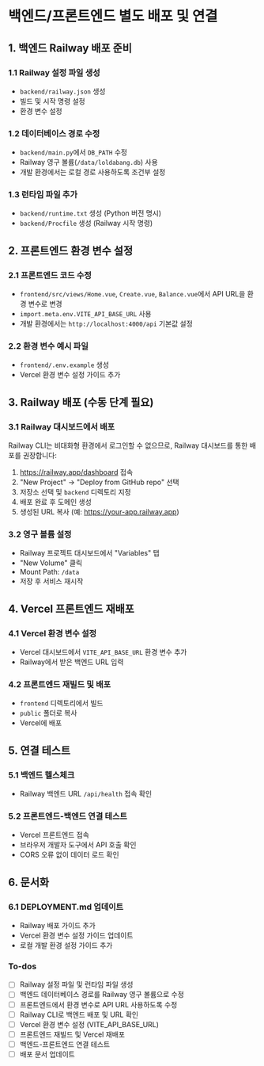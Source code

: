 <!-- cababb76-7805-43bb-8904-2b97220d294b 9a02a7a6-221c-4ffc-b786-43604bab4c7f -->
# 백엔드/프론트엔드 별도 배포 및 연결

## 1. 백엔드 Railway 배포 준비

### 1.1 Railway 설정 파일 생성

- `backend/railway.json` 생성
- 빌드 및 시작 명령 설정
- 환경 변수 설정

### 1.2 데이터베이스 경로 수정

- `backend/main.py`에서 `DB_PATH` 수정
- Railway 영구 볼륨(`/data/loldabang.db`) 사용
- 개발 환경에서는 로컬 경로 사용하도록 조건부 설정

### 1.3 런타임 파일 추가

- `backend/runtime.txt` 생성 (Python 버전 명시)
- `backend/Procfile` 생성 (Railway 시작 명령)

## 2. 프론트엔드 환경 변수 설정

### 2.1 프론트엔드 코드 수정

- `frontend/src/views/Home.vue`, `Create.vue`, `Balance.vue`에서 API URL을 환경 변수로 변경
- `import.meta.env.VITE_API_BASE_URL` 사용
- 개발 환경에서는 `http://localhost:4000/api` 기본값 설정

### 2.2 환경 변수 예시 파일

- `frontend/.env.example` 생성
- Vercel 환경 변수 설정 가이드 추가

## 3. Railway 배포 (수동 단계 필요)

### 3.1 Railway 대시보드에서 배포

Railway CLI는 비대화형 환경에서 로그인할 수 없으므로, Railway 대시보드를 통한 배포를 권장합니다:

1. https://railway.app/dashboard 접속
2. "New Project" → "Deploy from GitHub repo" 선택
3. 저장소 선택 및 `backend` 디렉토리 지정
4. 배포 완료 후 도메인 생성
5. 생성된 URL 복사 (예: https://your-app.railway.app)

### 3.2 영구 볼륨 설정

- Railway 프로젝트 대시보드에서 "Variables" 탭
- "New Volume" 클릭
- Mount Path: `/data`
- 저장 후 서비스 재시작

## 4. Vercel 프론트엔드 재배포

### 4.1 Vercel 환경 변수 설정

- Vercel 대시보드에서 `VITE_API_BASE_URL` 환경 변수 추가
- Railway에서 받은 백엔드 URL 입력

### 4.2 프론트엔드 재빌드 및 배포

- `frontend` 디렉토리에서 빌드
- `public` 폴더로 복사
- Vercel에 배포

## 5. 연결 테스트

### 5.1 백엔드 헬스체크

- Railway 백엔드 URL `/api/health` 접속 확인

### 5.2 프론트엔드-백엔드 연결 테스트

- Vercel 프론트엔드 접속
- 브라우저 개발자 도구에서 API 호출 확인
- CORS 오류 없이 데이터 로드 확인

## 6. 문서화

### 6.1 DEPLOYMENT.md 업데이트

- Railway 배포 가이드 추가
- Vercel 환경 변수 설정 가이드 업데이트
- 로컬 개발 환경 설정 가이드 추가

### To-dos

- [ ] Railway 설정 파일 및 런타임 파일 생성
- [ ] 백엔드 데이터베이스 경로를 Railway 영구 볼륨으로 수정
- [ ] 프론트엔드에서 환경 변수로 API URL 사용하도록 수정
- [ ] Railway CLI로 백엔드 배포 및 URL 확인
- [ ] Vercel 환경 변수 설정 (VITE_API_BASE_URL)
- [ ] 프론트엔드 재빌드 및 Vercel 재배포
- [ ] 백엔드-프론트엔드 연결 테스트
- [ ] 배포 문서 업데이트